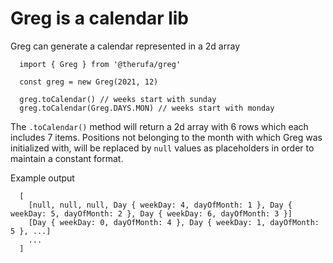 # Greg is a calendar lib

Greg can generate a calendar represented in a 2d array

```
  import { Greg } from '@therufa/greg'

  const greg = new Greg(2021, 12)

  greg.toCalendar() // weeks start with sunday
  greg.toCalendar(Greg.DAYS.MON) // weeks start with monday
```

The `.toCalendar()` method will return a 2d array with 6 rows which each
includes 7 items.
Positions not belonging to the month with which Greg was initialized with,
will be replaced by `null` values as placeholders in order to maintain a
constant format.


Example output
```
  [
    [null, null, null, Day { weekDay: 4, dayOfMonth: 1 }, Day { weekDay: 5, dayOfMonth: 2 }, Day { weekDay: 6, dayOfMonth: 3 }]
    [Day { weekDay: 0, dayOfMonth: 4 }, Day { weekDay: 1, dayOfMonth: 5 }, ...]
    ...
  ]
```
